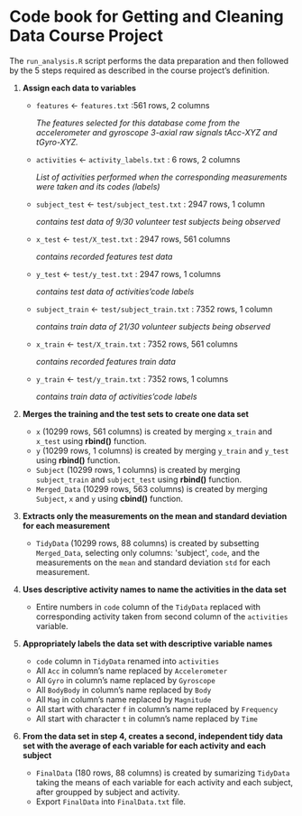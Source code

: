 # Code book for Getting and Cleaning Data Course Project

The `run_analysis.R` script performs the data preparation and then followed by the 5 steps required as described in the course project’s definition.

1. **Assign each data to variables**

    - `features` <- `features.txt` :561 rows, 2 columns
  
      *The features selected for this database come from the accelerometer and gyroscope 3-axial raw signals tAcc-XYZ and tGyro-XYZ.*
      
    - `activities` <- `activity_labels.txt` : 6 rows, 2 columns
    
      *List of activities performed when the corresponding measurements were taken and its codes (labels)*
      
    - `subject_test` <- `test/subject_test.txt` : 2947 rows, 1 column
    
      *contains test data of 9/30 volunteer test subjects being observed*
      
    - `x_test` <- `test/X_test.txt` : 2947 rows, 561 columns
    
      *contains recorded features test data*
      
    - `y_test` <- `test/y_test.txt` : 2947 rows, 1 columns
    
      *contains test data of activities’code labels*
      
    - `subject_train` <- `test/subject_train.txt` : 7352 rows, 1 column
    
      *contains train data of 21/30 volunteer subjects being observed*
      
    - `x_train` <- `test/X_train.txt` : 7352 rows, 561 columns 
    
      *contains recorded features train data*
      
    - `y_train` <- `test/y_train.txt` : 7352 rows, 1 columns
    
      *contains train data of activities’code labels*
      

2. **Merges the training and the test sets to create one data set**

    - `x` (10299 rows, 561 columns) is created by merging `x_train` and `x_test` using **rbind()** function.
    - `y` (10299 rows, 1 columns) is created by merging `y_train` and `y_test` using **rbind()** function.
    - `Subject` (10299 rows, 1 columns) is created by merging `subject_train` and `subject_test` using **rbind()** function.
    - `Merged_Data` (10299 rows, 563 columns) is created by merging `Subject`, `x` and `y` using **cbind()** function.
    
3. **Extracts only the measurements on the mean and standard deviation for each measurement**

    - `TidyData` (10299 rows, 88 columns) is created by subsetting `Merged_Data`, selecting only columns: 'subject', `code`, and the measurements on the `mean` and standard deviation `std` for each measurement.
   
4. **Uses descriptive activity names to name the activities in the data set**

    - Entire numbers in `code` column of the `TidyData` replaced with corresponding activity taken from second column of the `activities` variable.
    
5. **Appropriately labels the data set with descriptive variable names**

    - `code` column in `TidyData` renamed into `activities`
    - All `Acc` in column’s name replaced by `Accelerometer`
    - All `Gyro` in column’s name replaced by `Gyroscope`
    - All `BodyBody` in column’s name replaced by `Body`
    - All `Mag` in column’s name replaced by `Magnitude`
    - All start with character `f` in column’s name replaced by `Frequency`
    - All start with character `t` in column’s name replaced by `Time`
    
6. **From the data set in step 4, creates a second, independent tidy data set with the average of each variable for each activity and each subject**

    - `FinalData` (180 rows, 88 columns) is created by sumarizing `TidyData` taking the means of each variable for each activity and each subject, after groupped by subject and activity.
    - Export `FinalData` into `FinalData.txt` file.
